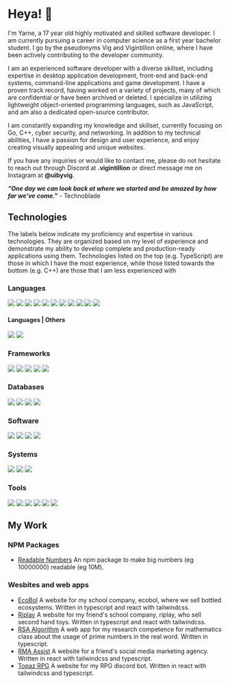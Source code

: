 # Heya! 👋

I'm Yarne, a 17 year old highly motivated and skilled software developer. I am currently pursuing a career in computer science
as a first year bachelor student. I go by the pseudonyms Vig and Vigintillion online, where I have been actively contributing to the developer
community.

I am an experienced software developer with a diverse skillset, including expertise in desktop application development, front-end and
back-end systems, command-line applications and game development. I have a proven track record, having worked on a variety of projects,
many of which are confidential or have been archived or deleted. I specialize in utilizing lightweight object-oriented programming
languages, such as JavaScript, and am also a dedicated open-source contributor.

I am constantly expanding my knowledge and skillset, currently focusing on Go, C++, cyber security, and networking. 
In addition to my technical abilities, I have a passion for design and user experience, and enjoy creating visually 
appealing and unique websites.

If you have any inquiries or would like to contact me, please do not hesitate to reach out through 
Discord at **.vigintillion** or direct message me on Instagram at **@uibyvig**.

***"One day we can look back at where we started and be amazed by how far we've come."*** - Technoblade

## Technologies
<!-- ![](https://img.shields.io/badge/?-?-??style=flat&logo=?&logoColor=white) -->
The labels below indicate my proficiency and expertise in various technologies. They are organized based on my level of experience and demonstrate my ability to develop complete and production-ready applications using them. Technologies listed on the top (e.g. TypeScript) are those in which I have the most experience, while those listed towards the bottom (e.g. C++) are those that I am less experienced with

### Languages

![](https://img.shields.io/badge/TypeScript-Language-red?style=flat&logo=typescript&logoColor=white)
![](https://img.shields.io/badge/JavaScript-Language-red?style=flat&logo=javascript&logoColor=white)
![](https://img.shields.io/badge/HTML-Language-red?style=flat&logo=html5&logoColor=white)
![](https://img.shields.io/badge/CSS-Language-red?style=flat&logo=css3&logoColor=white)
![](https://img.shields.io/badge/Python-Language-red?style=flat&logo=python&logoColor=white)
![](https://img.shields.io/badge/Golang-Language-red?style=flat&logo=go&logoColor=white)
![](https://img.shields.io/badge/Rust-Language-red?style=flat&logo=rust&logoColor=white)
![](https://img.shields.io/badge/C++-Language-red?style=flat&logo=cplusplus&logoColor=white)
![](https://img.shields.io/badge/C-Language-red?style=flat&logo=c&logoColor=white)
![](https://img.shields.io/badge/Java-Language-red?style=flat&logo=java&logoColor=white)
![](https://img.shields.io/badge/PHP-Language-red?style=flat&logo=php&logoColor=white)

#### Languages | Others

![](https://img.shields.io/badge/GraphQL-Language-red?style=flat&logo=graphql&logoColor=white)
![](https://img.shields.io/badge/SQL-Language-red?style=flat&logo=sql&logoColor=white)

### Frameworks

![](https://img.shields.io/badge/Node.js-Framework-orange?style=flat&logo=node.js&logoColor=white)
![](https://img.shields.io/badge/React-Framework-orange?style=flat&logo=react&logoColor=white)
![](https://img.shields.io/badge/Next.JS-Framework-orange?style=flat&logo=next.js&logoColor=white)
![](https://img.shields.io/badge/TailwindCSS-Framework-orange?style=flat&logo=tailwindcss&logoColor=white)
![](https://img.shields.io/badge/Electron-Framework-orange?style=flat&logo=electron&logoColor=white)

### Databases

![](https://img.shields.io/badge/SQLite-SQL-yellow?style=flat&logo=sqlite&logoColor=white)
![](https://img.shields.io/badge/MySQL-SQL-yellow?style=flat&logo=mysql&logoColor=white)
![](https://img.shields.io/badge/MongoDB-NoSQL-yellow?style=flat&logo=mongodb&logoColor=white)
![](https://img.shields.io/badge/PostgreSQL-SQL-yellow?style=flat&logo=postgresql&logoColor=white)


### Software

![](https://img.shields.io/badge/Git-Software-seagreen?style=flat&logo=git&logoColor=white)
![](https://img.shields.io/badge/Vite-Software-seagreen?style=flat&logo=vite&logoColor=white)
![](https://img.shields.io/badge/Create%20React%20App-Software-seagreen?style=flat&logo=createreactapp&logoColor=white)
![](https://img.shields.io/badge/Netlify-Software-seagreen?style=flat&logo=netlify&logoColor=white)

### Systems

![](https://img.shields.io/badge/Windows-OS-cornflowerblue?style=flat&logo=windows&logoColor=white)
![](https://img.shields.io/badge/iOS-OS-cornflowerblue?style=flat&logo=ios&logoColor=white)
![](https://img.shields.io/badge/Linux-OS-cornflowerblue?style=flat&logo=linux&logoColor=white)

### Tools

![](https://img.shields.io/badge/Visual%20Studio%20Code-Code%20Editor-mediumpurple?style=flat&logo=visual-studio-code&logoColor=white)
![](https://img.shields.io/badge/Figma-Design%20Tool-mediumpurple?style=flat&logo=figma&logoColor=white)
![](https://img.shields.io/badge/ChatGPT-AI-mediumpurple?style=flat&logo=openai&logoColor=white)
![](https://img.shields.io/badge/DallE-AI-mediumpurple?style=flat&logo=openai&logoColor=white)
![](https://img.shields.io/badge/Atom-Code%20Editor-mediumpurple?style=flat&logo=atom&logoColor=white)
![](https://img.shields.io/badge/InteliJ-IDE-mediumpurple?style=flat&logo=intelij&logoColor=white)

## My Work

### NPM Packages

- [Readable Numbers](https://www.npmjs.com/package/readable-numbers)
  An npm package to make big numbers (eg 10000000) readable (eg 10M).

### Wesbites and web apps

- [EcoBol](https://www.ecobol.be)
  A website for my school company, ecobol, where we sell bottled ecosystems. Written in typescript and react with tailwindcss.
- [Riplay](https://riplay.netlify.app/)
  A website for my friend's school company, riplay, who sell second hand toys. Written in typescript and react with tailwindcss.
- [RSA Algorithm](https://wiskunde-oc.netlify.app/)
  A web app for my research competence for mathematics class about the usage of prime numbers in the real word. Written in typescript.
- [RMA Assist](https://rma-assist.net/)
  A website for a friend's social media marketing agency. Written in react with tailwindcss and typescript.
- [Topaz RPG](https://topazrpg.xyz)
  A website for my RPG discord bot. Written in react with tailwindcss and typescript.
